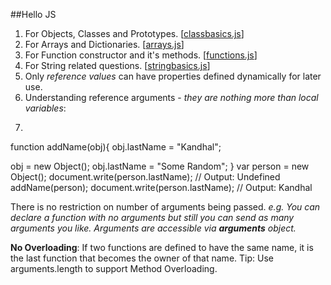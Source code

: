 ##Hello JS  

1. For Objects, Classes and Prototypes. [[classbasics.js](js/classbasics.js)]
2. For Arrays and Dictionaries. [[arrays.js](js/arrays.js)]
3. For Function constructor and it's methods. [[functions.js](js/functions.js)]
4. For String related questions. [[stringbasics.js](js/stringbasics.js)]
5. Only _reference values_ can have properties defined dynamically for later use.
6. Understanding reference arguments - _they are nothing more than local variables_: 
7. ```javascript  
function addName(obj){
  obj.lastName = "Kandhal";
  
  obj = new Object();
  obj.lastName = "Some Random";
}
var person = new Object();
document.write(person.lastName);    // Output: Undefined
addName(person);
document.write(person.lastName);   // Output: Kandhal

There is no restriction on number of arguments being passed. _e.g. You can declare a function with no arguments but still you can send as many arguments you like. Arguments are accessible via **arguments** object._

**No Overloading**: If two functions are defined to have the same name, it is the last function that becomes the owner of that name. Tip: Use arguments.length to support Method Overloading.
